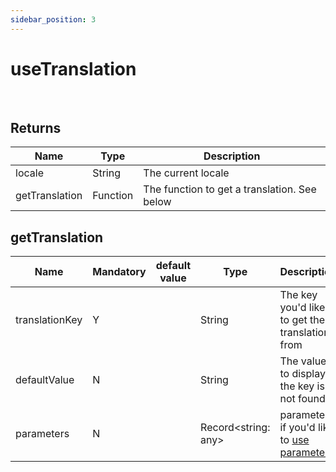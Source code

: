 ```yaml
---
sidebar_position: 3
---
```


# useTranslation
<br/>

## Returns

| Name         | Type   | Description        |
|--------------|--------|--------------------|
| locale       | String | The current locale |
| getTranslation       | Function  | The function to get a translation. See below |

## getTranslation

| Name         | Mandatory | default value | Type   | Description                                             |
|--------------|-----------|---------------|--------|---------------------------------------------------------|
| translationKey | Y         |               | String | The key you'd like to get the translation from |
| defaultValue | N         |               | String | The value to display if the key is not found |
| parameters | N         |               | Record<string: any> | parameters if you'd like to [use parameters](/docs/usage/inject-values) |

